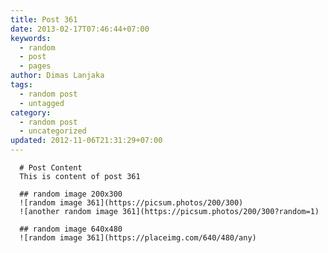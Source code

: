```yaml
---
title: Post 361
date: 2013-02-17T07:46:44+07:00
keywords:
  - random
  - post
  - pages
author: Dimas Lanjaka
tags:
  - random post
  - untagged
category:
  - random post
  - uncategorized
updated: 2012-11-06T21:31:29+07:00
---
```


      # Post Content
      This is content of post 361

      ## random image 200x300
      ![random image 361](https://picsum.photos/200/300)
      ![another random image 361](https://picsum.photos/200/300?random=1)

      ## random image 640x480
      ![random image 361](https://placeimg.com/640/480/any)
      